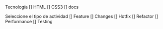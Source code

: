 Tecnología
[] HTML
[] CSS3
[] docs

Seleccione el tipo de actividad
[] Feature
[] Changes
[] Hotfix
[] Refactor
[] Performance
[] Testing